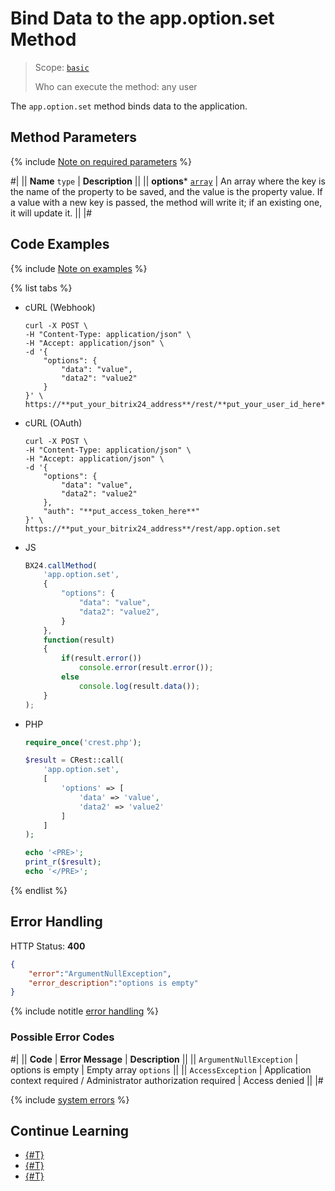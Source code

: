 # Bind Data to the app.option.set Method

> Scope: [`basic`](../../scopes/permissions.md)
>
> Who can execute the method: any user

The `app.option.set` method binds data to the application.

## Method Parameters

{% include [Note on required parameters](../../../_includes/required.md) %}

#|
|| **Name**
`type` | **Description** ||
|| **options***
[`array`](../../data-types.md) | An array where the key is the name of the property to be saved, and the value is the property value. If a value with a new key is passed, the method will write it; if an existing one, it will update it. ||
|#

## Code Examples

{% include [Note on examples](../../../_includes/examples.md) %}

{% list tabs %}

- cURL (Webhook)

    ```curl
    curl -X POST \
    -H "Content-Type: application/json" \
    -H "Accept: application/json" \
    -d '{
        "options": {
            "data": "value",
            "data2": "value2"
        }
    }' \
    https://**put_your_bitrix24_address**/rest/**put_your_user_id_here**/**put_your_webhook_here**/app.option.set
    ```

- cURL (OAuth)

    ```curl
    curl -X POST \
    -H "Content-Type: application/json" \
    -H "Accept: application/json" \
    -d '{
        "options": {
            "data": "value",
            "data2": "value2"
        },
        "auth": "**put_access_token_here**"
    }' \
    https://**put_your_bitrix24_address**/rest/app.option.set
    ```

- JS

    ```js
    BX24.callMethod(
        'app.option.set',
        {
            "options": {
                "data": "value",
                "data2": "value2",
            }
        },
        function(result)
        {
            if(result.error())
                console.error(result.error());
            else
                console.log(result.data());
        }
    );
    ```

- PHP

    ```php
    require_once('crest.php');

    $result = CRest::call(
        'app.option.set',
        [
            'options' => [
                'data' => 'value',
                'data2' => 'value2'
            ]
        ]
    );

    echo '<PRE>';
    print_r($result);
    echo '</PRE>';
    ```

{% endlist %}

## Error Handling

HTTP Status: **400**

```json
{
    "error":"ArgumentNullException",
    "error_description":"options is empty"
}
```

{% include notitle [error handling](../../../_includes/error-info.md) %}

### Possible Error Codes

#|
|| **Code** | **Error Message** | **Description** ||
|| `ArgumentNullException` | options is empty | Empty array `options`  ||
|| `AccessException` | Application context required / Administrator authorization required | Access denied ||
|#

{% include [system errors](../../../_includes/system-errors.md) %}

## Continue Learning

- [{#T}](./app-option-get.md)
- [{#T}](./user-option-set.md)
- [{#T}](./user-option-get.md)